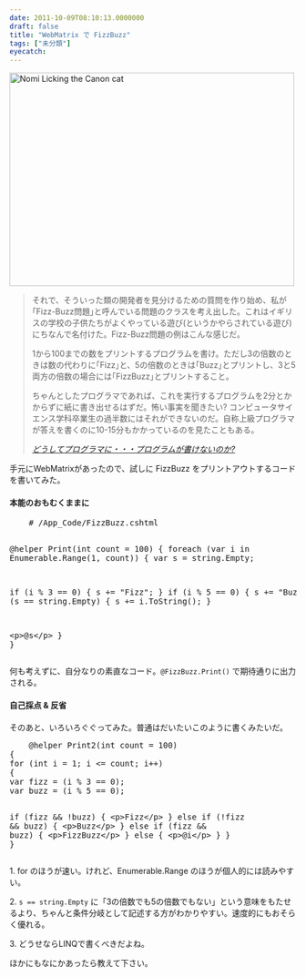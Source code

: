 ```yaml
---
date: 2011-10-09T08:10:13.0000000
draft: false
title: "WebMatrix で FizzBuzz"
tags: ["未分類"]
eyecatch: 
---
```

<p><a href="http://www.flickr.com/photos/mjm1977/4440551183/" title="Nomi Licking the Canon cat by MJM1977, on Flickr"><img src="http://farm5.static.flickr.com/4009/4440551183_3629c6a16e.jpg" width="500" height="375" alt="Nomi Licking the Canon cat"></a></p>

<blockquote cite="http://www.aoky.net/articles/jeff_atwood/why_cant_programmers_program.htm">
<p>それで、そういった類の開発者を見分けるための質問を作り始め、私が｢Fizz-Buzz問題｣と呼んでいる問題のクラスを考え出した。これはイギリスの学校の子供たちがよくやっている遊び(というかやらされている遊び)にちなんで名付けた。Fizz-Buzz問題の例はこんな感じだ。</p><p>1から100までの数をプリントするプログラムを書け。ただし3の倍数のときは数の代わりに｢Fizz｣と、5の倍数のときは｢Buzz｣とプリントし、3と5両方の倍数の場合には｢FizzBuzz｣とプリントすること。</p><p>ちゃんとしたプログラマであれば、これを実行するプログラムを2分とかからずに紙に書き出せるはずだ。怖い事実を聞きたい?  コンピュータサイエンス学科卒業生の過半数にはそれができないのだ。自称上級プログラマが答えを書くのに10-15分もかかっているのを見たこともある。</p>

<cite><a href="http://www.aoky.net/articles/jeff_atwood/why_cant_programmers_program.htm">&#x3069;&#x3046;&#x3057;&#x3066;&#x30D7;&#x30ED;&#x30B0;&#x30E9;&#x30DE;&#x306B;&#x30FB;&#x30FB;&#x30FB;&#x30D7;&#x30ED;&#x30B0;&#x30E9;&#x30E0;&#x304C;&#x66F8;&#x3051;&#x306A;&#x3044;&#x306E;&#x304B;?</a></cite>
</blockquote>
<p>手元にWebMatrixがあったので、試しに FizzBuzz をプリントアウトするコードを書いてみた。</p>

<div class="section">
<h4>本能のおもむくままに</h4>
<pre class="code" data-unlink>    # /App_Code/FizzBuzz.cshtml

@helper Print(int count = 100)
{
foreach (var i in Enumerable.Range(1, count))
{
var s = string.Empty;

if (i % 3 == 0) { s += &#34;Fizz&#34;; }
if (i % 5 == 0) { s += &#34;Buzz&#34;; }
if (s == string.Empty) { s += i.ToString(); }

&lt;p&gt;@s&lt;/p&gt;
}
}</pre><p>何も考えずに、自分なりの素直なコード。<code>@FizzBuzz.Print()</code> で期待通りに出力される。</p>

</div>
<div class="section">
<h4>自己採点 & 反省</h4>
<p>そのあと、いろいろぐぐってみた。普通はだいたいこのように書くみたいだ。</p>
<pre class="code" data-unlink>    @helper Print2(int count = 100)
{
for (int i = 1; i &lt;= count; i++)
{
var fizz = (i % 3 == 0);
var buzz = (i % 5 == 0);

if (fizz &amp;&amp; !buzz) {
&lt;p&gt;Fizz&lt;/p&gt;
} else if (!fizz &amp;&amp; buzz) {
&lt;p&gt;Buzz&lt;/p&gt;
} else if (fizz &amp;&amp; buzz) {
&lt;p&gt;FizzBuzz&lt;/p&gt;
} else {
&lt;p&gt;@i&lt;/p&gt;
}
}
}</pre><p>1. for のほうが速い。けれど、Enumerable.Range のほうが個人的には読みやすい。</p><p>2. <code>s == string.Empty</code> に「3の倍数でも5の倍数でもない」という意味をもたせるより、ちゃんと条件分岐として記述する方がわかりやすい。速度的にもおそらく優れる。</p><p>3. どうせならLINQで書くべきだよね。</p><p>ほかにもなにかあったら教えて下さい。</p>

</div>